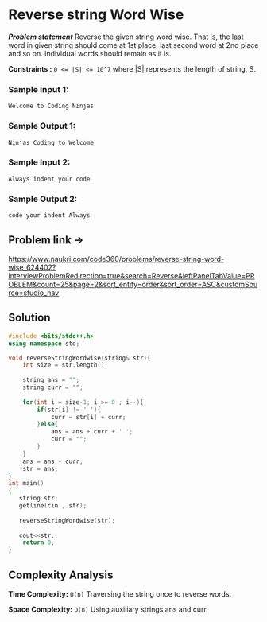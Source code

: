  # Reverse string Word Wise

***Problem statement***
Reverse the given string word wise. That is, the last word in given string should come at 1st place, last second word at 2nd place and so on. Individual words should remain as it is.

**Constraints :**
```0 <= |S| <= 10^7```
where |S| represents the length of string, S.

### Sample Input 1:
```plaintext
Welcome to Coding Ninjas
```
### Sample Output 1:
```plaintext
Ninjas Coding to Welcome
```
### Sample Input 2:
```plaintext
Always indent your code
```
### Sample Output 2:
```plaintext
code your indent Always
```

## Problem link ->
https://www.naukri.com/code360/problems/reverse-string-word-wise_624402?interviewProblemRedirection=true&search=Reverse&leftPanelTabValue=PROBLEM&count=25&page=2&sort_entity=order&sort_order=ASC&customSource=studio_nav

## Solution
```C++
#include <bits/stdc++.h> 
using namespace std;

void reverseStringWordwise(string& str){
    int size = str.length();
    
    string ans = "";
    string curr = "";
    
    for(int i = size-1; i >= 0 ; i--){
        if(str[i] != ' '){
            curr = str[i] + curr;
        }else{
            ans = ans + curr + ' ';
            curr = "";
        }
    }
    ans = ans + curr;
    str = ans;
}
int main()
{
   string str;
   getline(cin , str);
   
   reverseStringWordwise(str);
   
   cout<<str;;
    return 0;
}
```
## Complexity Analysis

**Time Complexity:** ```O(n)``` Traversing the string once to reverse words.


**Space Complexity:** ```O(n)``` Using auxiliary strings ans and curr.